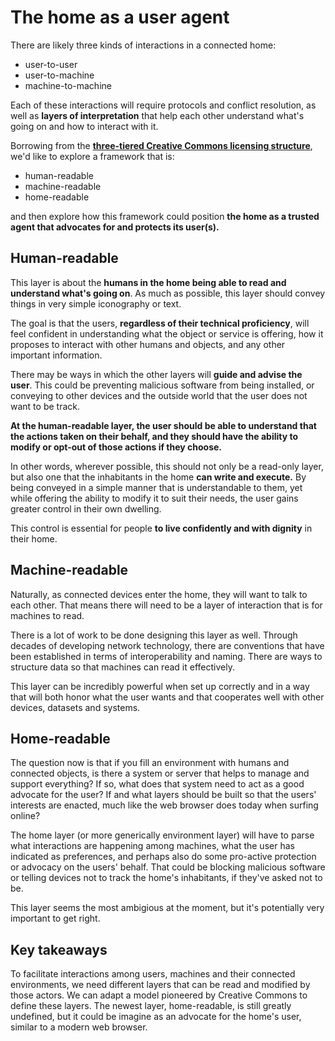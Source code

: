# The home as a user agent

There are likely three kinds of interactions in a connected home: 

* user-to-user
* user-to-machine
* machine-to-machine

Each of these interactions will require protocols and conflict resolution, as well as **layers of interpretation** that help each other understand what's going on and how to interact with it. 

Borrowing from the **[three-tiered Creative Commons licensing structure](https://creativecommons.org/licenses)**, we'd like to explore a framework that is: 

* human-readable
* machine-readable
* home-readable

and then explore how this framework could position **the home as a trusted agent that advocates for and protects its user(s).** 

## Human-readable

This layer is about the **humans in the home being able to read and understand what's going on**. As much as possible, this layer should convey things in very simple iconography or text. 

The goal is that the users, **regardless of their technical proficiency**, will feel confident in understanding what the object or service is offering, how it proposes to interact with other humans and objects, and any other important information.  

There may be ways in which the other layers will **guide and advise the user**. This could be preventing malicious software from being installed, or conveying to other devices and the outside world that the user does not want to be track. 

**At the human-readable layer, the user should be able to understand that the actions taken on their behalf, and they should have the ability to modify or opt-out of those actions if they choose.**  

In other words, wherever possible, this should not only be a read-only layer, but also one that the inhabitants in the home **can write and execute.** By being conveyed in a simple manner that is understandable to them, yet while offering the ability to modify it to suit their needs, the user gains greater control in their own dwelling. 

This control is essential for people **to live confidently and with dignity** in their home. 

## Machine-readable

Naturally, as connected devices enter the home, they will want to talk to each other. That means there will need to be a layer of interaction that is for machines to read. 

There is a lot of work to be done designing this layer as well. Through decades of developing network technology, there are  conventions that have been established in terms of interoperability and naming. There are ways to structure data so that machines can read it effectively. 

This layer can be incredibly powerful when set up correctly and in a way that will both honor what the user wants and that cooperates well with other devices, datasets and systems. 

## Home-readable
 
The question now is that if you fill an environment with humans and connected objects, is there a system or server that helps to manage and support everything? If so, what does that system need to act as a good advocate for the user? If and what layers should be built so that the users' interests are enacted, much like the web browser does today when surfing online? 

The home layer (or more generically environment layer) will have to parse what interactions are happening among machines, what the user has indicated as preferences, and perhaps also do some pro-active protection or advocacy on the users' behalf. That could be blocking malicious software or telling devices not to track the home's inhabitants, if they've asked not to be. 

This layer seems the most ambigious at the moment, but it's potentially very important to get right. 

## Key takeaways

To facilitate interactions among users, machines and their connected environments, we need different layers that can be read and modified by those actors. We can adapt a model pioneered by Creative Commons to define these layers. The newest layer, home-readable, is still greatly undefined, but it could be imagine as an advocate for the home's user, similar to a modern web browser.  